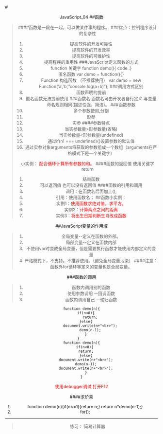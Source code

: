 #<center>JavaScript_04
##函数
>####函数是一段在一起，可以做某件事的程序。
###优点：控制程序设计的复杂性 
>1. 提高软件的开发可靠性
>1. 提高软件的开发效率
>1. 提高软件的可维护性
>1. 提高程序的重用性
###JavaScript定义函数的方式 
>1. function 关键字  function demo(){ code..}
>1. 匿名函数  var demo = function(){}
>1. Function 构造函数   （不推荐使用）
	var demo = new Function(‘a’,’b’,”console.log(a+b)”);
###调用方式区别
>1. 函数声明的提前
>1. 匿名函数无法提前使用
###函数名
	函数名可由开发者自行定义
	与变量命名规则相同(描述性强，简洁)。
###函数参数
>1. 多个参数使用,分割
>1. 形参
>1. 实参
####参数特点 
>1. 当实参数量>形参数量(省略)  
>2. 当实参数量<形参数量(undefined)
>3. 通过if(n1 === undefined){}设置参数的默认值
>4. 通过实参对象arguments将获取的参数组成一个数组（arguments在严格模式下是一个关键字）
>
>小实例： <font color="red">配合循环计算所有参数的和。</font>
####函数的返回值
使用关键字return <br> 
>1. 结束函数 
>2. 可以返回值 也可以没有返回值
####函数的引用和调用
>1. 调用：在函数名后面加上();
>2. 引用：使用函数名；
##函数小实例：
>1. 实例1：<font color="red">使用函数求绝对值，求平方。</font>
>1. 实例2：<font color="red">计算两点之间的距离</font>
>1. 实例3：<font color="red">将出生日期判断生肖改成函数</font>

##JavaScript变量的作用域  
>1. 全局变量--定义在函数的外部。
>1. 局部变量--定义在函数内部 
>1. 不使用var时变成全局变量，但是需要执行函数才能使用内部定义的变量
>1. 严格模式下，不支持。不推荐使用。（避免全局变量污染）
####注意：函数外for循环等定义的变量也是全局变量。

###函数的调用
>1.  函数内调用别的函数 
>1. 使用参数调用 --回调函数
>1. 函数内调用自己  --递归函数

	function demo(n){
		if(n<0){
			return;
		}else{
			document.write(n+"<br>");
			demo(n-1);
		}
	}   
	function demo(n){
       if(n<0){
		return;
		}else{
		document.write(n+"<br>");
		demo(n-1);
		document.write(n+"<br>");
		}
	}
<font color="red">使用debugger调试 打开F12</font>

####求阶乘  
1. function demo(n){if(n<=1){return n;} return n*demo(n-1);}
2. for();


---
> 练习： 简易计算器
